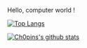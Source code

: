 Hello, computer world !

[![Top Langs](https://github-readme-stats.vercel.app/api/top-langs/?username=Jerrywang959&hide=css,html&layout=compact)](https://github-readme-stats.vercel.app/api/top-langs/?username=Jerrywang959&hide=css,html&layout=compact)

[![Ch0pins's github stats](https://github-readme-stats.vercel.app/api?username=Jerrywang959&show_icons=true&theme=onedark)](https://github.com/anuraghazra/github-readme-stats)
